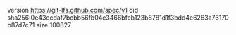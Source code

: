 version https://git-lfs.github.com/spec/v1
oid sha256:0e43ecdaf7bcbb56fb04c3466bfeb123b8781d1f3bdd4e6263a76170b87d7c71
size 100827
